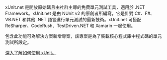 ﻿xUnit.net 是開放原始碼且由社群主導的免費單元測試工具，適用於 .NET Framework。xUnit.net 是由 NUnit v2 的原創者所編寫，它是針對 C#、F#、VB.NET 和其他 .NET 語言進行單元測試的最新技術。xUnit.net 可搭配 ReSharper、CodeRush、TestDriven.NET 和 Xamarin 一起使用。

包含此功能可為解決方案新增專案，該專案是為了裝載核心程式庫中程式碼的單元測試所設定。

[深入了解如何使用 xUnit。](https://xunit.github.io/)

